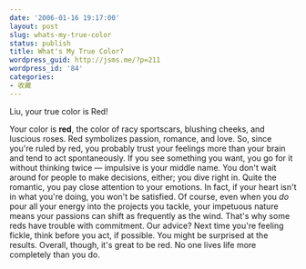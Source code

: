 ```yaml
---
date: '2006-01-16 19:17:00'
layout: post
slug: whats-my-true-color
status: publish
title: What's My True Color?
wordpress_guid: http://jsms.me/?p=211
wordpress_id: '84'
categories:
- 收藏
---
```








Liu, your true color is Red! 




[]()  





Your color is **red**, the color of racy sportscars, blushing cheeks, and luscious roses. Red symbolizes passion, romance, and love. So, since you're ruled by red, you probably trust your feelings more than your brain and tend to act spontaneously. If you see something you want, you go for it without thinking twice — impulsive is your middle name. You don't wait around for people to make decisions, either; you dive right in. Quite the romantic, you pay close attention to your emotions. In fact, if your heart isn't in what you're doing, you won't be satisfied. Of course, even when you _do_ pour all your energy into the projects you tackle, your impetuous nature means your passions can shift as frequently as the wind. That's why some reds have trouble with commitment. Our advice? Next time you're feeling fickle, think before you act, if possible. You might be surprised at the results. Overall, though, it's great to be red. No one lives life more completely than you do. 
